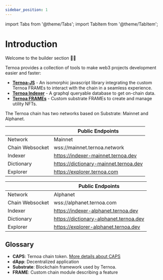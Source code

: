 ```yaml
---
sidebar_position: 1
---
```


import Tabs from '@theme/Tabs';
import TabItem from '@theme/TabItem';

# Introduction

Welcome to the builder section 👨‍💻

Ternoa provides a collection of tools to make web3 projects development easier and faster:

- [**Ternoa-JS**](https://www.npmjs.com/package/ternoa-js) - An isomorphic javascript library integrating the custom Ternoa FRAMEs to interact with the chain in a seamless experience.
- [**Ternoa Indexer**](https://indexer-mainnet.ternoa.dev) - A graphql queryable database to get on-chain data.
- [**Ternoa FRAMEs**](https://github.com/capsule-corp-ternoa/ternoa-pallets) - Custom substrate FRAMEs to create and manage utility NFTs.

The Ternoa chain has two networks based on Substrate: Mainnet and Alphanet.

<Tabs>
<TabItem value="astar" label="Mainnet Network" default>

|   | Public Endpoints |
| --- | --- |
| Network | Mainnet |
| Chain Websocket | wss://mainnet.ternoa.network |
| Indexer | https://indexer-mainnet.ternoa.dev |
| Dictionary | https://dictionary-mainnet.ternoa.dev |
| Explorer | https://explorer.ternoa.com |

</TabItem>

<TabItem value="shiden" label="Alphanet Network" default>

|   | Public Endpoints |
| --- | --- |
| Network | Alphanet |
| Chain Websocket | wss://alphanet.ternoa.com |
| Indexer | https://indexer-alphanet.ternoa.dev |
| Dictionary | https://dictionary-alphanet.ternoa.dev |
| Explorer | https://explorer-alphanet.ternoa.dev |

</TabItem>
</Tabs>

## Glossary

- **CAPS**: Ternoa chain token. [More details about CAPS](https://www.ternoa.network/token)
- **dApp**: Decentralized application
- **Substrate**: Blockchain framework used by Ternoa.
- **FRAME**: Custom chain module describing a feature
